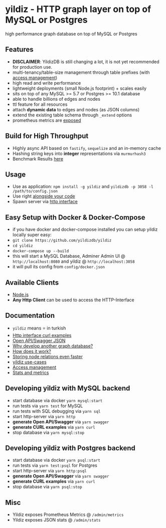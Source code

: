 # yildiz - HTTP graph layer on top of MySQL or Postgres

high performance graph database on top of MySQL or Postgres

## Features

* **DISCLAIMER**: YildizDB is still changing a lot, it is not yet recommended for production use.
* multi-tenancy/table-size management through table prefixes (with [access management](docs/access.md))
* high read and write performance
* lightweight deployments (small Node.js footprint) + scales easily
* sits on top of any MySQL >= 5.7 or Postgres >= 10.1 database
* able to handle billions of edges and nodes
* ttl feature for all resources
* attach **dynamic data** to edges and nodes (as JSON columns)
* extend the existing table schema through `_extend` options
* prometheus metrics are [exposed](docs/metrics.md)

## Build for High Throughput

* Highly async API based on `fastify`, `sequelize` and an in-memory cache
* Hashing string keys into **integer** representations via `murmurhash3`
* Benchmark Results [here](docs/performance.md)

## Usage

* Use as application: `npm install -g yildiz` and `yildizdb -p 3058 -l /path/to/config.json`
* Use right [alongside your code](example/yildiz-sample.js)
* Spawn server via [http interface](example/yildiz-http.js)

## Easy Setup with Docker & Docker-Compose

* if you have docker and docker-compose installed you can setup yildiz locally super easy:
* `git clone https://github.com/yildizdb/yildiz`
* `cd yildiz`
* `docker-compose up --build`
* this will start a MySQL Database, Adminer Admin UI @ `http://localhost:8080` and yildiz @ `http://localhost:3058`
* it will pull its config from `config/docker.json`

## Available Clients

* [Node.js](https://github.com/yildizdb/yildiz-js)
* **Any Http Client** can be used to access the HTTP-Interface

## Documentation

* `yildiz` means :star: in turkish
* [Http interface curl examples](docs/curl.md)
* [Open API/Swagger JSON](docs/swagger.json)
* [Why develop another graph database?](docs/why.md)
* [How does it work?](docs/how.md)
* [Storing node relations even faster](docs/fast-relation-creation.md)
* [yildiz use-cases](docs/use-case.md)
* [Access management](docs/access.md)
* [Stats and metrics](docs/metrics.md)

## Developing yildiz with MySQL backend

* start database via docker `yarn mysql:start`
* run tests via `yarn test` for MySQL
* run tests with SQL debugging via `yarn sql`
* start http-server via `yarn http`
* **generate Open API/Swagger** via `yarn swagger`
* **generate CURL examples** via `yarn curl`
* stop database via `yarn mysql:stop`

## Developing yildiz with Postgres backend

* start database via docker `yarn psql:start`
* run tests via `yarn test:psql` for Postgres
* start http-server via `yarn http:psql`
* **generate Open API/Swagger** via `yarn swagger`
* **generate CURL examples** via `yarn curl`
* stop database via `yarn psql:stop`

## Misc

* Yildiz exposes Prometheus Metrics @ `/admin/metrics`
* Yildiz exposes JSON stats @ `/admin/stats`